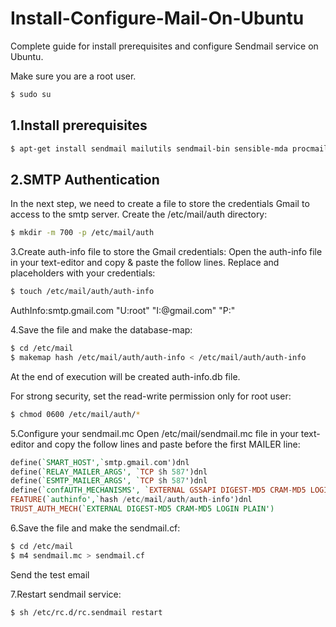 # Install-Configure-Mail-On-Ubuntu
Complete guide for install prerequisites and configure Sendmail  service on Ubuntu.

Make sure you are a root user.
```sh
$ sudo su
```
1.Install prerequisites
----------
```sh
$ apt-get install sendmail mailutils sendmail-bin sensible-mda procmail
```

2.SMTP Authentication
----------
In the next step, we need to create a file to store the credentials Gmail to access to the smtp server.
Create the /etc/mail/auth directory:
```sh
$ mkdir -m 700 -p /etc/mail/auth
```

3.Create auth-info file to store the Gmail credentials:
Open the auth-info file in your text-editor and copy & paste the follow lines. Replace <USERNAME> and <PASSWORD> placeholders with your credentials:
  ```sh
$ touch /etc/mail/auth/auth-info
```
AuthInfo:smtp.gmail.com "U:root" "I:<USERNAME>@gmail.com" "P:<PASSWORD>"

4.Save the file and make the database-map:
  ```sh
$ cd /etc/mail
$ makemap hash /etc/mail/auth/auth-info < /etc/mail/auth/auth-info
```
At the end of execution will be created auth-info.db file.

For strong security, set the read-write permission only for root user:
```sh
$ chmod 0600 /etc/mail/auth/*
```

5.Configure your sendmail.mc
Open /etc/mail/sendmail.mc file in your text-editor and copy the follow lines and paste before the first MAILER line:
```hs
define(`SMART_HOST',`smtp.gmail.com')dnl
define(`RELAY_MAILER_ARGS', `TCP $h 587')dnl
define(`ESMTP_MAILER_ARGS', `TCP $h 587')dnl
define(`confAUTH_MECHANISMS', `EXTERNAL GSSAPI DIGEST-MD5 CRAM-MD5 LOGIN PLAIN')dnl
FEATURE(`authinfo',`hash /etc/mail/auth/auth-info')dnl
TRUST_AUTH_MECH(`EXTERNAL DIGEST-MD5 CRAM-MD5 LOGIN PLAIN')
```
6.Save the file and make the sendmail.cf:
```sh
$ cd /etc/mail
$ m4 sendmail.mc > sendmail.cf
```
Send the test email

7.Restart sendmail service:
```sh
$ sh /etc/rc.d/rc.sendmail restart
```

